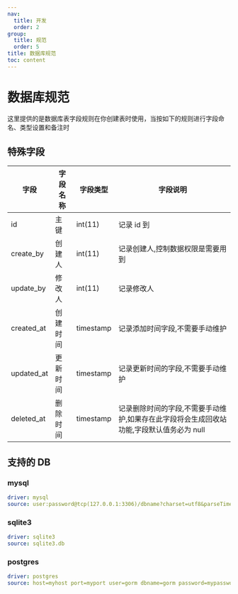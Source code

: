 ```yaml
---
nav:
  title: 开发
  order: 2
group:
  title: 规范
  order: 5
title: 数据库规范
toc: content
---
```


# 数据库规范

这里提供的是数据库表字段规则在你创建表时使用，当按如下的规则进行字段命名、类型设置和备注时

## 特殊字段

| 字段       | 字段名称 | 字段类型  | 字段说明                                                                                 |
| ---------- | -------- | --------- | ---------------------------------------------------------------------------------------- |
| id         | 主键     | int(11)   | 记录 id 到                                                                               |
| create_by  | 创建人   | int(11)   | 记录创建人,控制数据权限是需要用到                                                        |
| update_by  | 修改人   | int(11)   | 记录修改人                                                                               |
| created_at | 创建时间 | timestamp | 记录添加时间字段,不需要手动维护                                                          |
| updated_at | 更新时间 | timestamp | 记录更新时间的字段,不需要手动维护                                                        |
| deleted_at | 删除时间 | timestamp | 记录删除时间的字段,不需要手动维护,如果存在此字段将会生成回收站功能,字段默认值务必为 null |

## 支持的 DB

### mysql

```yml
driver: mysql
source: user:password@tcp(127.0.0.1:3306)/dbname?charset=utf8&parseTime=True&loc=Local&timeout=1000ms
```

### sqlite3

```yml
driver: sqlite3
source: sqlite3.db
```

### postgres

```yml
driver: postgres
source: host=myhost port=myport user=gorm dbname=gorm password=mypassword
```
